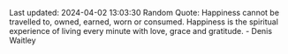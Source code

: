 Last updated: 2024-04-02 13:03:30
Random Quote: Happiness cannot be travelled to, owned, earned, worn or consumed. Happiness is the spiritual experience of living every minute with love, grace and gratitude. - Denis Waitley